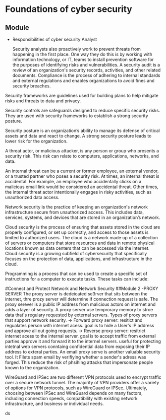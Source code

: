# Foundations of cyber security
## Module 
- Responsibilities of cyber security Analyst
   
  Security analysts also proactively work to prevent threats from happening in the first place. One way they do this is by working with information technology, or IT, teams to install prevention software for the purposes of identifying risks and vulnerabilities.
  A security audit is a review of an organization's security records, activities, and other related documents.
Compliance is the process of adhering to internal standards and external regulations and enables organizations to avoid fines and security breaches.

Security frameworks are guidelines used for building plans to help mitigate risks and threats to data and privacy.

Security controls are safeguards designed to reduce specific security risks. They are used with security frameworks to establish a strong security posture.

Security posture is an organization’s ability to manage its defense of critical assets and data and react to change. A strong security posture leads to lower risk for the organization.

A threat actor, or malicious attacker, is any person or group who presents a security risk. This risk can relate to computers, applications, networks, and data.

An internal threat can be a current or former employee, an external vendor, or a trusted partner who poses a security risk. At times, an internal threat is accidental. For example, an employee who accidentally clicks on a malicious email link would be considered an accidental threat. Other times, the internal threat actor intentionally engages in risky activities, such as unauthorized data access.

Network security is the practice of keeping an organization's network infrastructure secure from unauthorized access. This includes data, services, systems, and devices that are stored in an organization’s network.

Cloud security is the process of ensuring that assets stored in the cloud are properly configured, or set up correctly, and access to those assets is limited to authorized users. The cloud is a network made up of a collection of servers or computers that store resources and data in remote physical locations known as data centers that can be accessed via the internet. Cloud security is a growing subfield of cybersecurity that specifically focuses on the protection of data, applications, and infrastructure in the cloud.

Programming is a process that can be used to create a specific set of instructions for a computer to execute tasks. These tasks can include:

#Connect and Protect Network and Network Security
##Module 2
-PROXY SERVER
 The proxy server is dedeicated se3rver that sits between the internet, thre prozy server will determine if connection request is safe.
The proxy serever is a public IP address from malicious actors on internet and adds a layer of security.
A proxy server use temprorary memory to stroe data that's regulary requested by external servers.
 Types of proxy servers that support network security.
  -> Forward proxy server: resitict and regualates person with internet acess.
      goal is to hide a User's IP address and approve all out going requests.
  -> Reverse proxy server: resitrict internet acess to the internal server.
      goal is to accept traffic from external parties approve it and forward it to the internel servers.
      useful for protecting intetnal web servers conntaing confidential data from exposing their IP address
      to exteral parties.
      An email proxy serve is another valuable security tool. It Filets spam email by verifiying whether a sender's adress was forged.
      This reduce the risk of phsihing attacks that impersonate people known to the organization.

WireGuard and IPSec are two different VPN protocols used to encrypt traffic over a secure network tunnel. 
The majority of VPN providers offer a variety of options for VPN protocols, such as WireGuard or IPSec. Ultimately, choosing between IPSec and WireGuard depends on many factors, including connection speeds, compatibility with existing network infrastructure, and business or individual needs.
 

  ds
